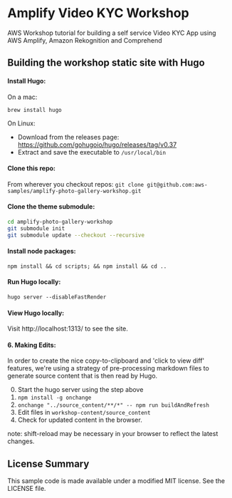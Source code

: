 

# Amplify Video KYC Workshop
AWS Workshop tutorial for building a self service Video KYC App using AWS Amplify, Amazon Rekognition and Comprehend

## Building the workshop static site with Hugo

#### Install Hugo:
On a mac:

`brew install hugo`

On Linux:
  - Download from the releases page: https://github.com/gohugoio/hugo/releases/tag/v0.37
  - Extract and save the executable to `/usr/local/bin`

#### Clone this repo:
From wherever you checkout repos:
`git clone git@github.com:aws-samples/amplify-photo-gallery-workshop.git`

#### Clone the theme submodule:

```sh
cd amplify-photo-gallery-workshop
git submodule init
git submodule update --checkout --recursive
```

#### Install node packages:

`npm install && cd scripts; && npm install && cd ..`

#### Run Hugo locally:

`hugo server --disableFastRender`

#### View Hugo locally:
Visit http://localhost:1313/ to see the site.

#### 6. Making Edits:
In order to create the nice copy-to-clipboard and 'click to view diff' features, we're using a strategy of pre-processing markdown files to generate source content that is then read by Hugo.

0. Start the hugo server using the step above
1. `npm install -g onchange`
2. `onchange "../source_content/**/*" -- npm run buildAndRefresh`
3. Edit files in `workshop-content/source_content`
4. Check for updated content in the browser. 

note: shift-reload may be necessary in your browser to reflect the latest changes.

## License Summary

This sample code is made available under a modified MIT license. See the LICENSE file.

